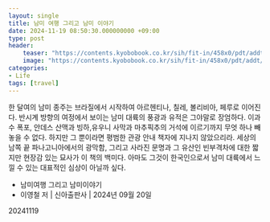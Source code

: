 ```yaml
---
layout: single
title: 남미 여행 그리고 남미 이야기
date: 2024-11-19 08:50:30.000000000 +09:00
type: post
header:
    teaser: "https://contents.kyobobook.co.kr/sih/fit-in/458x0/pdt/addt/9791194198338_01.jpg"
    image: "https://contents.kyobobook.co.kr/sih/fit-in/458x0/pdt/addt/9791194198338_01.jpg"
categories:
- Life
tags: [travel]
---
```


한 달여의 남미 종주는 브라질에서 시작하여 아르헨티나, 칠레, 볼리비아, 페루로 이어진다. 반시계 방향의 여정에서 보이는 남미 대륙의 풍광과 유적은 그야말로 장엄하다. 이과수 폭포, 안데스 산맥과 빙하,유우니 사막과 마추픽추의 거석에 이르기까지 무엇 하나 빼놓을 수 없다. 하지만 그 뿐이라면 평범한 관광 안내 책자에 지나지 않았으리라. 세상의 남쪽 끝 파나고니아에서의 광막함, 그리고 사라진 문명과 그 유산인 빈부격차에 대한 짧지만 현장감 있는 묘사가 이 책의 백미다. 아마도 그것이 한국인으로서 남미 대륙에서 느낄 수 있는 대표적인 심상이 아닐까 싶다.

* 남미여행 그리고 남미이야기
* 이영철 저 | 신아출판사 | 2024년 09월 20일  

20241119
